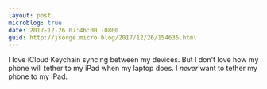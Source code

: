 ```yaml
---
layout: post
microblog: true
date: 2017-12-26 07:46:00 -0800
guid: http://jsorge.micro.blog/2017/12/26/154635.html
---
```

I love iCloud Keychain syncing between my devices. But I don't love how my phone will tether to my iPad when my laptop does. I *never* want to tether my phone to my iPad.  